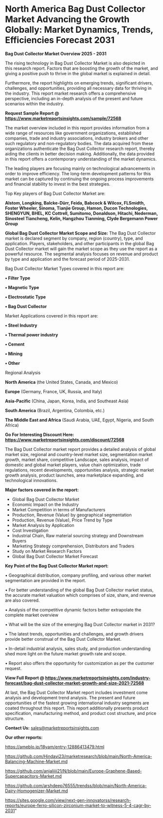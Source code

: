 # North America Bag Dust Collector Market Advancing the Growth Globally: Market Dynamics, Trends, Efficiencies Forecast 2031

<Strong> Bag Dust Collector Market Overview 2025 - 2031</strong>

The rising technology in Bag Dust Collector Market is also depicted in this research report. Factors that are boosting the growth of the market, and giving a positive push to thrive in the global market is explained in detail.

Furthermore, the report highlights on emerging trends, significant drivers, challenges, and opportunities, providing all necessary data for thriving in the industry. This report market research offers a comprehensive perspective, including an in-depth analysis of the present and future scenarios within the industry.

<strong>Request Sample Report @ <a href=https://www.marketreportsinsights.com/sample/72568>https://www.marketreportsinsights.com/sample/72568</a></strong>

The market overview included in this report provides information from a wide range of resources like government organizations, established companies, trade and industry associations, industry brokers and other such regulatory and non-regulatory bodies. The data acquired from these organizations authenticate the Bag Dust Collector research report, thereby aiding the clients in better decision making. Additionally, the data provided in this report offers a contemporary understanding of the market dynamics.

The leading players are focusing mainly on technological advancements in order to improve efficiency. The long-term development patterns for this market can be captured by continuing the ongoing process improvements and financial stability to invest in the best strategies.

Top Key players of Bag Dust Collector Market are:

<strong>Alstom, Longking, Balcke-Dürr, Feida, Babcock & Wilcox, FLSmidth, Foster Wheeler, Sinoma, Tianjie Group, Hamon, Ducon Technologies, SHENGYUN, BHEL, KC Cottrell, Sumitomo, Donaldson, Hitachi, Nederman, Sinosteel Tiancheng, Kelin, Hangzhou Tianming, Clyde Bergemann Power Group</strong>

<strong><b>Global Bag Dust Collector Market Scope and Size:</b></strong>
The Bag Dust Collector market is declared segment by company, region (country), type, and application. Players, stakeholders, and other participants in the global Bag Dust Collector market will gain the market scope as they use the report as a powerful resource. The segmental analysis focuses on revenue and product by type and application and the forecast period of 2025-2031.

Bag Dust Collector Market Types covered in this report are:

<strong>• Filter Type

• Magnetic Type

• Electrostatic Type

• Bag Dust Collector</strong>

Market Applications covered in this report are:

<strong>• Steel Industry

• Thermal power industry

• Cement

• Mining

• Other</strong> 

Regional Analysis

<strong>North America</strong> (the United States, Canada, and Mexico)

<strong>Europe</strong> (Germany, France, UK, Russia, and Italy)

<strong>Asia-Pacific</strong> (China, Japan, Korea, India, and Southeast Asia)

<strong>South America</strong> (Brazil, Argentina, Colombia, etc.)

<strong>The Middle East and Africa</strong> (Saudi Arabia, UAE, Egypt, Nigeria, and South Africa)

<strong>Go For Interesting Discount Here: <a href=https://www.marketreportsinsights.com/discount/72568>https://www.marketreportsinsights.com/discount/72568</a></strong>

The Bag Dust Collector market report provides a detailed analysis of global market size, regional and country-level market size, segmentation market growth, market share, competitive Landscape, sales analysis, impact of domestic and global market players, value chain optimization, trade regulations, recent developments, opportunities analysis, strategic market growth analysis, product launches, area marketplace expanding, and technological innovations.

<strong><b>Major factors covered in the report:</b></strong>
<ul>
  <li>Global Bag Dust Collector Market </li>
  <li>Economic Impact on the Industry</li>
  <li>Market Competition in terms of Manufacturers</li>
  <li>Production, Revenue (Value) by geographical segmentation</li>
  <li>Production, Revenue (Value), Price Trend by Type</li>
  <li>Market Analysis by Application</li>
  <li>Cost Investigation</li>
  <li>Industrial Chain, Raw material sourcing strategy and Downstream Buyers</li>
  <li>Marketing Strategy comprehension, Distributors and Traders</li>
  <li>Study on Market Research Factors</li>
  <li>Global Bag Dust Collector Market Forecast</li>
</ul>

<strong><b>Key Point of the Bag Dust Collector Market report:</b></strong>

• Geographical distribution, company profiling, and various other market segmentation are provided in the report.

• For better understanding of the global Bag Dust Collector market status, the accurate market valuation which comprises of size, share, and revenue are also covered.

• Analysis of the competitive dynamic factors better extrapolate the complete market overview

• What will be the size of the emerging Bag Dust Collector market in 2031?

• The latest trends, opportunities and challenges, and growth drivers provide better construal of the Bag Dust Collector Market.

• In-detail industrial analysis, sales study, and production understanding shed more light on the future market growth rate and scope.

• Report also offers the opportunity for customization as per the customer request.

<strong><b>View Full Report @ <a href=https://www.marketreportsinsights.com/industry-forecast/bag-dust-collector-market-growth-and-size-2021-72568>https://www.marketreportsinsights.com/industry-forecast/bag-dust-collector-market-growth-and-size-2021-72568</a></b></strong>


At last, the Bag Dust Collector Market report includes investment come analysis and development trend analysis. The present and future opportunities of the fastest growing international industry segments are coated throughout this report. This report additionally presents product specification, manufacturing method, and product cost structure, and price structure.

<strong>Contact Us:</strong>
sales@marketreportsinsights.com

<strong>Our other reports:</strong>

<a href=https://ameblo.jp/18yam/entry-12886413479.html>https://ameblo.jp/18yam/entry-12886413479.html</a>

<a href=https://github.com/Hindavi23/marketresearch/blob/main/North-America-Balancing-Machine-Market.md>https://github.com/Hindavi23/marketresearch/blob/main/North-America-Balancing-Machine-Market.md</a>

<a href=https://github.com/anjaliiii21/N/blob/main/Europe-Graphene-Based-Supercapacitors-Market.md>https://github.com/anjaliiii21/N/blob/main/Europe-Graphene-Based-Supercapacitors-Market.md</a>

<a href=https://github.com/arshdeep76555/trendss/blob/main/North-America-Dairy-Homogenizer-Market.md>https://github.com/arshdeep76555/trendss/blob/main/North-America-Dairy-Homogenizer-Market.md</a>

<a href=https://sites.google.com/view/next-gen-innovatorss/research-reports/europe-ferro-silicon-zirconium-market-to-witness-5-4-cagr-by-2031>https://sites.google.com/view/next-gen-innovatorss/research-reports/europe-ferro-silicon-zirconium-market-to-witness-5-4-cagr-by-2031</a>"
